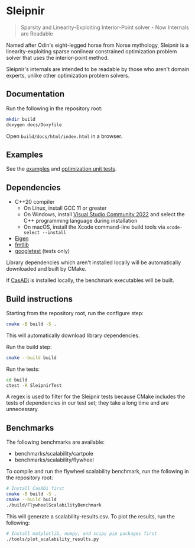 # Sleipnir

> Sparsity and Linearity-Exploiting Interior-Point solver - Now Internals are Readable

Named after Odin's eight-legged horse from Norse mythology, Sleipnir is a linearity-exploiting sparse nonlinear constrained optimization problem solver that uses the interior-point method.

Sleipnir's internals are intended to be readable by those who aren't domain experts, unlike other optimization problem solvers.

## Documentation

Run the following in the repository root:
```bash
mkdir build
doxygen docs/Doxyfile
```

Open `build/docs/html/index.html` in a browser.

## Examples

See the [examples](examples) and [optimization unit tests](test/optimization).

## Dependencies

* C++20 compiler
  * On Linux, install GCC 11 or greater
  * On Windows, install [Visual Studio Community 2022](https://visualstudio.microsoft.com/vs/community/) and select the C++ programming language during installation
  * On macOS, install the Xcode command-line build tools via `xcode-select --install`
* [Eigen](https://gitlab.com/libeigen/eigen)
* [fmtlib](https://github.com/fmtlib/fmt)
* [googletest](https://github.com/google/googletest) (tests only)

Library dependencies which aren't installed locally will be automatically downloaded and built by CMake.

If [CasADi](https://github.com/casadi/casadi) is installed locally, the benchmark executables will be built.

## Build instructions

Starting from the repository root, run the configure step:
```bash
cmake -B build -S .
```

This will automatically download library dependencies.

Run the build step:
```bash
cmake --build build
```

Run the tests:
```bash
cd build
ctest -R SleipnirTest
```

A regex is used to filter for the Sleipnir tests because CMake includes the tests of dependencies in our test set; they take a long time and are unnecessary.

## Benchmarks

The following benchmarks are available:

* benchmarks/scalability/cartpole
* benchmarks/scalability/flywheel

To compile and run the flywheel scalability benchmark, run the following in the repository root:
```bash
# Install CasADi first
cmake -B build -S .
cmake --build build
./build/FlywheelScalabilityBenchmark
```

This will generate a scalability-results.csv. To plot the results, run the following:
```bash
# Install matplotlib, numpy, and scipy pip packages first
./tools/plot_scalability_results.py
```
